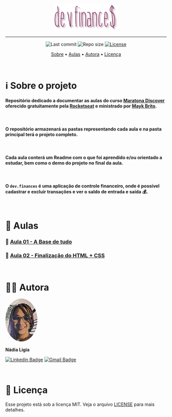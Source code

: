 <p align="center"><img src="./assets/logo.png" width=200></p>

---

<p align="center">
  <img alt="Last commit" src="https://img.shields.io/github/last-commit/nlnadialigia/dev.finances?color=822659&style=flat-square"/>

  <img alt="Repo size" src="https://img.shields.io/github/repo-size/nlnadialigia/dev.finances?color=822659"/>
   
  <a href="./license.md">
  <img alt="License" src="https://img.shields.io/static/v1?label=licence&message=MIT&color=822659"/>
  </a>
</p>

<p align="center">
  <a href="#-information_source-sobre-o-projeto">Sobre</a> •
  <a href="#-open_file_folder-aulas">Aulas</a> • 
  <a href="#-woman_office_worker-autora">Autora</a> • 
  <a href="#-pencil-licença">Licença</a>
</p>
<br>

# ℹ️ Sobre o projeto 

#### Repositório dedicado a documentar as aulas do curso [Maratona Discover](https://maratonadiscover.rocketseat.com.br/) oferecido gratuitamente pela [Rocketseat](https://rocketseat.com.br) e ministrado por [Mayk Brito](https://github.com/maykbrito/maykbrito).
<br>

#### O repositório armazenará as pastas representando cada aula e na pasta principal terá o projeto completo.
<br>

#### Cada aula conterá um Readme com o que foi aprendido e/ou orientado a estudar, bem como o demo do projeto no final da aula.
<br>

#### O `dev.finances` é uma aplicação de controle financeiro, onde é possível cadastrar e excluir transações e ver o saldo de entrada e saída 💰.

<br>

# 📂 Aulas


### 📌 [Aula 01 - A Base de tudo](./aula01)

### 📌 [Aula 02 - Finalização do HTML + CSS](./aula02)
<!-- 
### 📌 [Aula 03 - Adicionando JavaScript](./aula03)

### 📌 [Aula 04 - Aula de Encerramento](./aula04) -->

<br>

# 👩‍💼 Autora
<img style="border-radius: 50%" src="./assets/picture.jpg" width="100px;" alt="Picture"/>
<p><b>Nádia Ligia</b></p>

[![Linkedin Badge](https://img.shields.io/badge/-nlnadialigia-822659?style=flat&logo=Linkedin&logoColor=white&link=https://www.linkedin.com/in/nlnadialigia/)](https://www.linkedin.com/in/nlnadialigia/) 
[![Gmail Badge](https://img.shields.io/badge/-nlnadialigia@gmail.com-822659?style=flat&logo=Gmail&logoColor=white&link=mailto:nlnadialigia@gmail.com)](mailto:nlnadialigia@gmail.com)

<br>

# 📝 Licença

Esse projeto está sob a licença MIT. Veja o arquivo [LICENSE](LICENSE) para mais detalhes.
